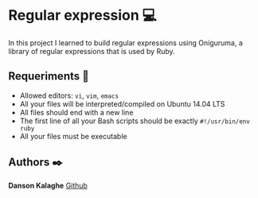 # Regular expression :computer:

In this project I learned to build regular expressions using Oniguruma, a library of regular expressions that is used by Ruby. 


## Requeriments :bookmark_tabs:

* Allowed editors: ```vi```, ```vim```, ```emacs```
* All your files will be interpreted/compiled on Ubuntu 14.04 LTS
* All files should end with a new line
* The first line of all your Bash scripts should be exactly ```#!/usr/bin/env ruby```
* All your files must be executable




## Authors :black_nib:
**Danson Kalaghe** [Github](https://github.com/lowercaselife)
